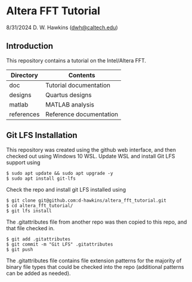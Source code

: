 # Altera FFT Tutorial

8/31/2024 D. W. Hawkins (dwh@caltech.edu)

## Introduction

This repository contains a tutorial on the Intel/Altera FFT.

Directory           | Contents
--------------------|-----------
doc                 | Tutorial documentation
designs             | Quartus designs
matlab              | MATLAB analysis
references          | Reference documentation

## Git LFS Installation

This repository was created using the github web interface, and then checked out using Windows 10 WSL. Update WSL and install Git LFS support using

~~~
$ sudo apt update && sudo apt upgrade -y
$ sudo apt install git-lfs
~~~

Check the repo and install git LFS installed using

~~~
$ git clone git@github.com:d-hawkins/altera_fft_tutorial.git
$ cd altera_fft_tutorial/
$ git lfs install
~~~

The .gitattributes file from another repo was then copied to this repo, and that file checked in.

~~~
$ git add .gitattributes
$ git commit -m "Git LFS" .gitattributes
$ git push
~~~

The .gitattributes file contains file extension patterns for the majority of binary file types that could be checked into the repo (additional patterns can be added as needed).

